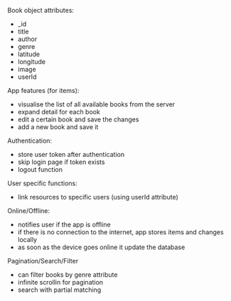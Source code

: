 Book object attributes:
- _id
- title
- author
- genre
- latitude
- longitude
- image
- userId

App features (for items):
- visualise the list of all available books from the server
- expand detail for each book
- edit a certain book and save the changes
- add a new book and save it

Authentication:
- store user token after authentication
- skip login page if token exists
- logout function

User specific functions:
- link resources to specific users (using userId attribute)

Online/Offline:
- notifies user if the app is offline
- if there is no connection to the internet, app stores items and changes locally
- as soon as the device goes online it update the database

Pagination/Search/Filter
- can filter books by genre attribute
- infinite scrollin for pagination
- search with partial matching
